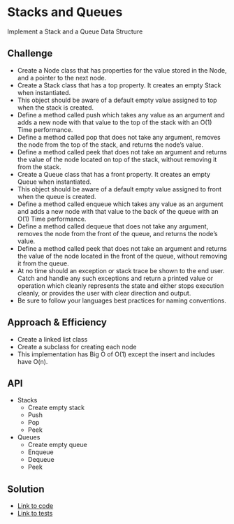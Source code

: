 # Stacks and Queues
Implement a Stack and a Queue Data Structure

## Challenge
- Create a Node class that has properties for the value stored in the Node, and a pointer to the next node.
- Create a Stack class that has a top property. It creates an empty Stack when instantiated.
- This object should be aware of a default empty value assigned to top when the stack is created.
- Define a method called push which takes any value as an argument and adds a new node with that value to the top of the stack with an O(1) Time performance.
- Define a method called pop that does not take any argument, removes the node from the top of the stack, and returns the node’s value.
- Define a method called peek that does not take an argument and returns the value of the node located on top of the stack, without removing it from the stack.
- Create a Queue class that has a front property. It creates an empty Queue when instantiated.
- This object should be aware of a default empty value assigned to front when the queue is created.
- Define a method called enqueue which takes any value as an argument and adds a new node with that value to the back of the queue with an O(1) Time performance.
- Define a method called dequeue that does not take any argument, removes the node from the front of the queue, and returns the node’s value.
- Define a method called peek that does not take an argument and returns the value of the node located in the front of the queue, without removing it from the queue.
- At no time should an exception or stack trace be shown to the end user. Catch and handle any such exceptions and return a printed value or operation which cleanly represents the state and either stops execution cleanly, or provides the user with clear direction and output.
- Be sure to follow your languages best practices for naming conventions.

## Approach & Efficiency
- Create a linked list class
- Create a subclass for creating each node
- This implementation has Big O of O(1) except the insert and includes have O(n).

## API
- Stacks
  - Create empty stack
  - Push
  - Pop
  - Peek
- Queues
  - Create empty queue
  - Enqueue
  - Dequeue
  - Peek

## Solution
- [Link to code](../challenges/src/main/java/challenges/stacksandqueues.java)
- [Link to tests](../challenges/src/test/java/challenges/stacksandqueues.java)